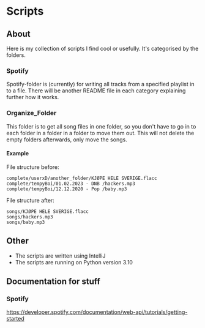 # Scripts

## About

Here is my collection of scripts I find cool or usefully.
It's categorised by the folders.

### Spotify

Spotify-folder is (currently) for writing all tracks from a specified playlist
in to a file. There will be another README file in each category explaining further how it works.

### Organize_Folder

This folder is to get all song files in one folder, so you don't have to go in to each folder in a folder in a folder to
move them out. This will not delete the empty folders afterwards, only move the songs.

#### Example

File structure before: <br>

```
complete/userxD/another_folder/KJØPE HELE SVERIGE.flacc
complete/tempyBoi/01.02.2023 - DNB /hackers.mp3
complete/tempyBoi/12.12.2020 - Pop /baby.mp3
```

File structure after: <br>

```
songs/KJØPE HELE SVERIGE.flacc
songs/hackers.mp3
songs/baby.mp3
```

## Other

* The scripts are written using IntelliJ
* The scripts are running on Python version 3.10

## Documentation for stuff

### Spotify

https://developer.spotify.com/documentation/web-api/tutorials/getting-started